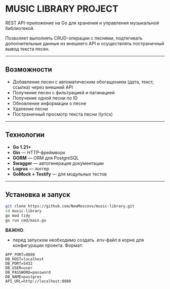 # MUSIC LIBRARY PROJECT

REST API-приложение на Go для хранения и управления музыкальной библиотекой.

Позволяет выполнять CRUD-операции с песнями, подтягивать дополнительные данные из внешнего API и осуществлять постраничный вывод текста песен.

---

## Возможности

- Добавление песен с автоматическим обогащением (дата, текст, ссылка) через внешний API
- Получение песен с фильтрацией и пагинацией
- Получение одной песни по ID
- Обновление информации о песне
- Удаление песни
- Постраничный просмотр текста песни (lyrics)

---

## Технологии

- **Go 1.21+**
- **Gin** — HTTP-фреймворк
- **GORM** — ORM для PostgreSQL
- **Swagger** — автогенерация документации
- **Logrus** — логгер
- **GoMock + Testify** — для модульных тестов

---

## Установка и запуск

```bash
git clone https://github.com/NewMoscovv/music-library.git
cd music-library
go mod tidy
go run cmd/main.go
```
**ВАЖНО**:
- перед запуском необходимо создать .env-файл в корне для конфигурации проекта. Формат:

```.env
APP_PORT=8080
DB_HOST=localhost
DB_PORT=5432
DB_USER=user
DB_PASSWORD=password
DB_NAME=postgres
API_URL=http://localhost:8080
```